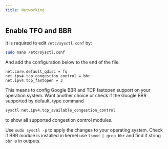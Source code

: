 ```yaml
---
title: Networking
---
```


## Enable TFO and BBR

It is required to edit `/etc/sysctl.conf` by:

```bash
sudo nano /etc/sysctl.conf
```

And add the configuration below to the end of the file.

```
net.core.default_qdisc = fq
net.ipv4.tcp_congestion_control = bbr
net.ipv4.tcp_fastopen = 3
```

This means to config Google BBR and TCP fastopen support on your operation system. Want another choice or check if the Google BBR supported by default, type command

```bash
sysctl net.ipv4.tcp_available_congestion_control
```

to show all supported congestion control modules.

Use `sudo sysctl -p` to apply the changes to your operating system. Check if BBR module is installed in kernel use `lsmod | grep bbr` and find if string `bbr` is in outputs.
